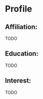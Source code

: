# Profile

## Affiliation: 

TODO

## Education:

TODO

## Interest:

TODO

<!-- Game (R18) [z4ki](https://erogamescape.dyndns.org/~ap2/ero/toukei_kaiseki/user_infomation.php?user=z4ki)-->
